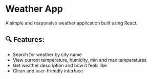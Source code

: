 # Weather App

A simple and responsive weather application built using React.

## 🔍 Features:

- Search for weather by city name
- View current temperature, humidity, min and max temperatures
- Get weather description and how it feels like
- Clean and user-friendly interface

